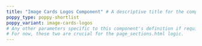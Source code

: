 ```yaml
---
title: "Image Cards Logos Component" # A descriptive title for the component
poppy_type: poppy-shortlist
poppy_variant: image-cards-logos
# Any other parameters specific to this component's definition if required by your theme.
# For now, these two are crucial for the page_sections.html logic.
---
```

